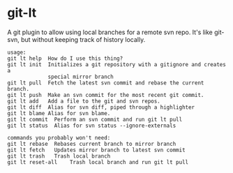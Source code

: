 git-lt
======

A git plugin to allow using local branches for a remote svn repo. It's like
git-svn, but without keeping track of history locally.

    usage:
    git lt help  How do I use this thing?
    git lt init  Initializes a git repository with a gitignore and creates a
                 special mirror branch
    git lt pull  Fetch the latest svn commit and rebase the current branch.
    git lt push  Make an svn commit for the most recent git commit.
    git lt add   Add a file to the git and svn repos.
    git lt diff  Alias for svn diff, piped through a highlighter
    git lt blame Alias for svn blame.
    git lt commit  Perform an svn commit and run git lt pull
    git lt status  Alias for svn status --ignore-externals
    
    commands you probably won't need:
    git lt rebase  Rebases current branch to mirror branch
    git lt fetch   Updates mirror branch to latest svn commit
    git lt trash   Trash local branch
    git lt reset-all	Trash local branch and run git lt pull
